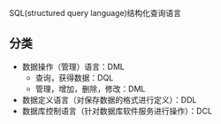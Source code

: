 SQL(structured query language)结构化查询语言

## 分类
- 数据操作（管理）语言：DML
  * 查询，获得数据：DQL
  * 管理，增加，删除，修改：DML
- 数据定义语言（对保存数据的格式进行定义）：DDL
- 数据库控制语言（针对数据库软件服务进行操作）：DCL




